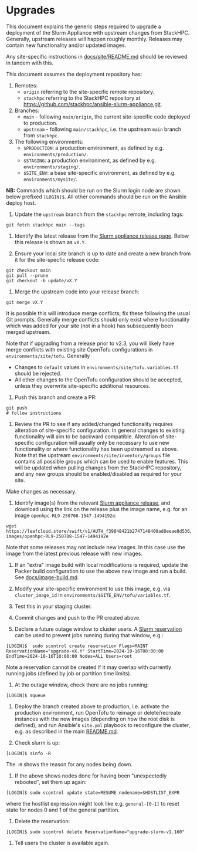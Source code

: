# Upgrades

This document explains the generic steps required to upgrade a deployment of the Slurm Appliance with upstream changes from StackHPC.
Generally, upstream releases will happen roughly monthly. Releases may contain new functionality and/or updated images.

Any site-specific instructions in [docs/site/README.md](site/README.md) should be reviewed in tandem with this.

This document assumes the deployment repository has:

1. Remotes:
   - `origin` referring to the site-specific remote repository.
   - `stackhpc` referring to the StackHPC repository at <https://github.com/stackhpc/ansible-slurm-appliance.git>.
2. Branches:
   - `main` - following `main/origin`, the current site-specific code deployed to production.
   - `upstream` - following `main/stackhpc`, i.e. the upstream `main` branch from `stackhpc`.
3. The following environments:
   - `$PRODUCTION`: a production environment, as defined by e.g. `environments/production/`.
   - `$STAGING`: a production environment, as defined by e.g. `environments/staging/`.
   - `$SITE_ENV`: a base site-specific environment, as defined by e.g. `environments/mysite/`.

**NB:** Commands which should be run on the Slurm login node are shown below prefixed `[LOGIN]$`.
All other commands should be run on the Ansible deploy host.

1. Update the `upstream` branch from the `stackhpc` remote, including tags:

```shell
git fetch stackhpc main --tags
```

1. Identify the latest release from the [Slurm appliance release page](https://github.com/stackhpc/ansible-slurm-appliance/releases). Below this release is shown as `vX.Y`.

1. Ensure your local site branch is up to date and create a new branch from it for the
   site-specfic release code:

```shell
git checkout main
git pull --prune
git checkout -b update/vX.Y
```

1. Merge the upstream code into your release branch:

```shell
git merge vX.Y
```

It is possible this will introduce merge conflicts; fix these following the usual Git
prompts. Generally merge conflicts should only exist where functionality which was added
for your site (not in a hook) has subsequently been merged upstream.

Note that if upgrading from a release prior to v2.3, you will likely have merge conflicts
with existing site OpenTofu configurations in `environments/site/tofu`. Generally

- Changes to `default` values in `environments/site/tofu.variables.tf` should be rejected.
- All other changes to the OpenTofu configuration should be accepted, unless they overwrite
  site-specific additional resources.

1. Push this branch and create a PR:

```shell
git push
# follow instructions
```

1. Review the PR to see if any added/changed functionality requires alteration of
   site-specific configuration. In general changes to existing functionality will aim to be
   backward compatible. Alteration of site-specific configuration will usually only be
   necessary to use new functionality or where functionality has been upstreamed as above.
   Note that the upstream `environments/site/inventory/groups` file contains all possible
   groups which can be used to enable features. This will be updated when pulling changes
   from the StackHPC repository, and any new groups should be enabled/disabled as required for
   your site.

Make changes as necessary.

1. Identify image(s) from the relevant [Slurm appliance release](https://github.com/stackhpc/ansible-slurm-appliance/releases), and download
   using the link on the release plus the image name, e.g. for an image `openhpc-RL9-250708-1547-1494192e`:

```shell
wget https://leafcloud.store/swift/v1/AUTH_f39848421b2747148400ad8eeae8d536/openhpc-images/openhpc-RL9-250708-1547-1494192e
```

Note that some releases may not include new images. In this case use the image from the latest previous release with new images.

1. If an "extra" image build with local modifications is required, update the
   Packer build configuration to use the above new image and run a build. See
   [docs/image-build.md](./image-build.md).

1. Modify your site-specific environment to use this image, e.g. via `cluster_image_id` in `environments/$SITE_ENV/tofu/variables.tf`.

1. Test this in your staging cluster.

1. Commit changes and push to the PR created above.

1. Declare a future outage window to cluster users. A [Slurm reservation](https://slurm.schedmd.com/scontrol.html#lbAQ) can be
   used to prevent jobs running during that window, e.g.:

```shell
[LOGIN]$  sudo scontrol create reservation Flags=MAINT ReservationName="upgrade-vX.Y" StartTime=2024-10-16T08:00:00 EndTime=2024-10-16T10:00:00 Nodes=ALL Users=root
```

Note a reservation cannot be created if it may overlap with currently running jobs (defined by job or partition time limits).

1. At the outage window, check there are no jobs running:

```shell
[LOGIN]$ squeue
```

1. Deploy the branch created above to production, i.e. activate the production environment, run OpenTofu to reimage or
   delete/recreate instances with the new images (depending on how the root disk is defined), and run Ansible's `site.yml`
   playbook to reconfigure the cluster, e.g. as described in the main [README.md](../README.md).

1. Check slurm is up:

```shell
[LOGIN]$ sinfo -R
```

The `-R` shows the reason for any nodes being down.

1. If the above shows nodes done for having been "unexpectedly rebooted", set them up again:

```shell
[LOGIN]$ sudo scontrol update state=RESUME nodename=$HOSTLIST_EXPR
```

where the hostlist expression might look like e.g. `general-[0-1]` to reset state for nodes 0 and 1 of the general partition.

1. Delete the reservation:

```shell
[LOGIN]$ sudo scontrol delete ReservationName="upgrade-slurm-v1.160"
```

1. Tell users the cluster is available again.
